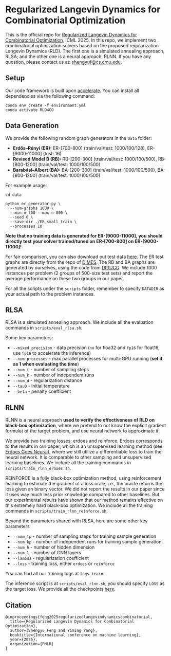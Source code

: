 # Regularized Langevin Dynamics for Combinatorial Optimization

This is the official repo for [Regularized Langevin Dynamics for Combinatorial Optimization](https://arxiv.org/pdf/2502.00277), ICML 2025. In this repo, we implement two combinatorial optimization solvers based on the proposed regularization Langevin Dynamics (RLD). The first one is a simulated annealing approach, RLSA; and the other one is a neural approach, RLNN. If you have any question, please contact us at: shengyuf@cs.cmu.edu.

## Setup

Our code framework is built upon [accelerate](https://huggingface.co/docs/accelerate/en/index). You can install all dependencies via the following command:


    conda env create -f environment.yml
    conda activate RLD4CO


## Data Generation

We provide the following random graph generators in the `data` folder: 

- **Erdős–Rényi (ER):** ER-[700-800] (train/val/test: 1000/100/128), ER-[9000-11000] (test: 16)
- **Revised Model B (RB):** RB-[200-300] (train/val/test: 1000/100/500), RB-[800-1200] (train/val/test: 1000/100/500)
- **Barabási–Albert (BA):** BA-[200-300] (train/val/test: 1000/100/500), BA-[800-1200] (train/val/test: 1000/100/500)

For example usage:
    
    cd data
    
    python er_generator.py \
      --num-graphs 1000 \
      --min-n 700 --max-n 800 \
      --seed 0 \
      --save-dir ./ER_small_train \
      --processes 10
      
**Note that no training data is generated for ER-[9000-11000], you should directly test your solver trained/tuned on ER-[700-800] on ER-[9000-11000]!**

For fair comparison, you can also download out test data [here](https://huggingface.co/datasets/shengyuf/RLD4CO). The ER test graphs are directly from the repo of [DIMES](https://github.com/DIMESTeam/DIMES). The RB and BA graphs are generated by ourselves, using the code from [DIffUCO](https://github.com/ml-jku/DIffUCO). We include 1000 instances per problem (2 groups of 500-size test sets) and report the average performance on these two groups in our paper.

For all the scripts under the `scripts` folder, remember to specify `DATADIR` as your actual path to the problem instances.


## RLSA

RLSA is a simulated annealing approach. We include all the evaluation commands in `scripts/eval_rlsa.sh`. 

Some key parameters:
* `--mixed_precision` -   data precision (`no` for floa32 and `fp16` for float16, use `fp16` to accelerate the inference)
* `--num_processes`   -   max parallel processes for multi-GPU running (**set it as 1 when evaluating the time**)
* `--num_t`           -   number of sampling steps
* `--num_k`           -   number of independent runs
* `--num_d`           -   regularization distance
* `--tau0`            -   initial temperature
* `--beta`            -   penalty coefficient

## RLNN

RLNN is a neural approach **used to verify the effectiveness of RLD on black-box optimization**, where we pretend to not know the explicit gradient formulat of the target problem, and use neural network to approximate it. 

We provide two training losses: erdoes and reinforce. Erdoes corresponds to the results in our paper, which is an unsupervised learning method (see [Erdoes Goes Neural](https://arxiv.org/abs/2006.10643)), where we still utilize a differentiable loss to train the neural network. It is comparable to other sampling and unsupervised learning baselines. We include all the training commands in `scripts/train_rlnn_erdoes.sh`.

REINFORCE is a fully black-box optimization method, using reinforcement learning to estimate the gradient of a loss orale, i.e., the oracle returns the loss given an binary vector. We did not report the results in our paper since it uses way much less prior knowledge compared to other baselines. But our experimental results have shown that our method remains effective on this extremely hard black-box optimization. We include all the training commands in `scripts/train_rlnn_reinforce.sh`.

Beyond the parameters shared with RLSA, here are some other key parameters

* `--num_tp`          -   number of sampling steps for training sample generation
* `--num_kp`          -   number of independent runs for training sample generation
* `--num_h`           -   number of hidden dimension
* `--num_l`           -   number of GNN layers
* `--lambda`          -   regularization coefficient
* `--loss`            -   training loss, either `erdoes` or `reinforce`

You can find all our training logs at `logs_train`.

The inference script is at `scripts/eval_rlnn.sh`, you should specify `LOSS` as the target loss. We provide all the checkpoints [here](https://huggingface.co/shengyuf/RLNN).

 
## Citation

    @inproceedings{feng2025regularizedlangevindynamicscombinatorial,
      title={Regularized Langevin Dynamics for Combinatorial Optimization}, 
      author={Shengyu Feng and Yiming Yang},
      booktitle={International conference on machine learning},
      year={2025},
      organization={PMLR}
    }



